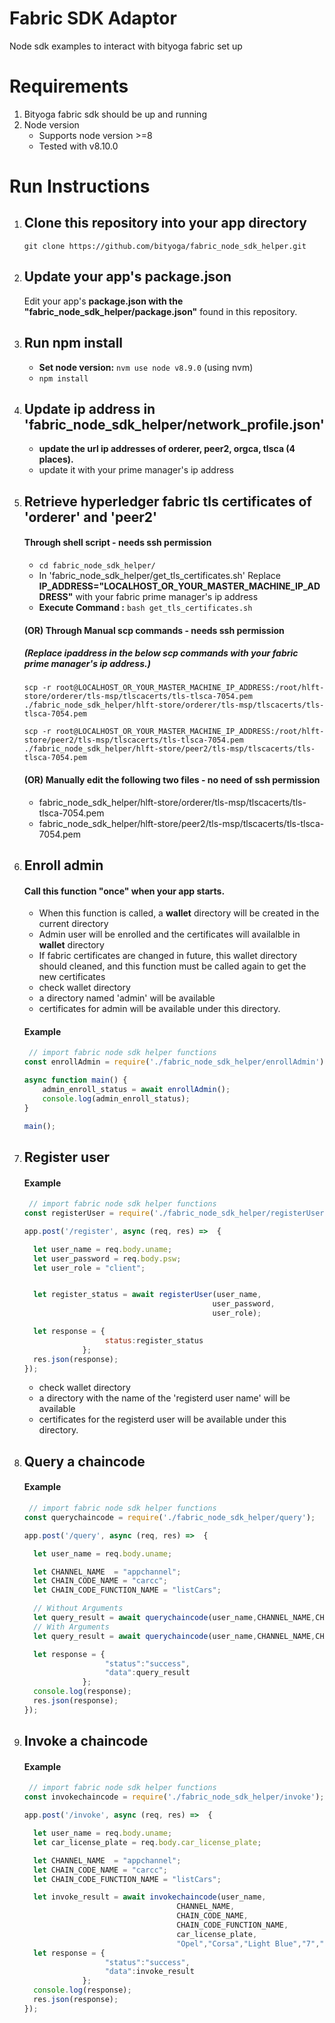 # Fabric SDK Adaptor

Node sdk examples to interact with bityoga fabric set up

# Requirements
  1. Bityoga fabric sdk should be up and running
  2. Node version
     - Supports node version >=8
     - Tested with v8.10.0

# Run Instructions
  1. ## Clone this repository into your app directory
      ```git clone https://github.com/bityoga/fabric_node_sdk_helper.git```
    
  2. ## Update your app's package.json
      Edit your app's **package.json with the "fabric_node_sdk_helper/package.json"** found in this repository.
   
  3. ## Run npm install
      - **Set node version:** ```nvm use node v8.9.0``` (using nvm)
      - ```npm install```
      
  3. ## Update ip address in 'fabric_node_sdk_helper/network_profile.json'
      - **update the url ip addresses of orderer, peer2, orgca, tlsca (4 places).**
      - update it with your prime manager's ip address
      
  4.  ## Retrieve hyperledger fabric tls certificates of 'orderer' and 'peer2'
      #### Through shell script - needs ssh permission
        - ```cd fabric_node_sdk_helper/```
        - In 'fabric_node_sdk_helper/get_tls_certificates.sh' Replace **IP_ADDRESS="LOCALHOST_OR_YOUR_MASTER_MACHINE_IP_ADDRESS"** with your fabric prime manager's ip address
        - **Execute  Command :** ```bash get_tls_certificates.sh```
      #### (OR) Through Manual scp commands - needs ssh permission
        ##### (Replace ipaddress in the below scp commands with your fabric prime manager's ip address.)
        ```
        scp -r root@LOCALHOST_OR_YOUR_MASTER_MACHINE_IP_ADDRESS:/root/hlft-store/orderer/tls-msp/tlscacerts/tls-tlsca-7054.pem ./fabric_node_sdk_helper/hlft-store/orderer/tls-msp/tlscacerts/tls-tlsca-7054.pem
        ```
        ```
        scp -r root@LOCALHOST_OR_YOUR_MASTER_MACHINE_IP_ADDRESS:/root/hlft-store/peer2/tls-msp/tlscacerts/tls-tlsca-7054.pem ./fabric_node_sdk_helper/hlft-store/peer2/tls-msp/tlscacerts/tls-tlsca-7054.pem
        ```
        
      #### (OR) Manually edit the following two files - no need of ssh permission
        - fabric_node_sdk_helper/hlft-store/orderer/tls-msp/tlscacerts/tls-tlsca-7054.pem
        - fabric_node_sdk_helper/hlft-store/peer2/tls-msp/tlscacerts/tls-tlsca-7054.pem
         
        
   5. ## Enroll admin
        #### Call this function "once" when your app starts.
        - When this function is called, a **wallet** directory will be created in the current directory
        - Admin user will be enrolled and the certificates will availalble in **wallet** directory
        - If fabric certificates are changed in future, this wallet directory should cleaned, and this function must be called again to get the new certificates
        - check wallet directory
        - a directory named 'admin' will be available
        - certificates for admin will be available under this directory.
        #### Example
        ``` Javascript
         // import fabric node sdk helper functions
        const enrollAdmin = require('./fabric_node_sdk_helper/enrollAdmin');

        async function main() {
            admin_enroll_status = await enrollAdmin();
            console.log(admin_enroll_status);
        }

        main();
        ```

   6. ## Register user
        #### Example
        ``` Javascript
         // import fabric node sdk helper functions
        const registerUser = require('./fabric_node_sdk_helper/registerUser');

        app.post('/register', async (req, res) =>  {

          let user_name = req.body.uname;
          let user_password = req.body.psw;
          let user_role = "client";


          let register_status = await registerUser(user_name,
                                                  user_password,
                                                  user_role);

          let response = {
                          status:register_status
                     };
          res.json(response);
        });
        ```
        - check wallet directory
        - a directory with the name of the 'registerd user name' will be available
        - certificates for the registerd user  will be available under this directory.
    
   7. ## Query a chaincode
        #### Example
        ``` Javascript
         // import fabric node sdk helper functions
        const querychaincode = require('./fabric_node_sdk_helper/query');

        app.post('/query', async (req, res) =>  {

          let user_name = req.body.uname;

          let CHANNEL_NAME  = "appchannel";
          let CHAIN_CODE_NAME = "carcc";
          let CHAIN_CODE_FUNCTION_NAME = "listCars";

          // Without Arguments
          let query_result = await querychaincode(user_name,CHANNEL_NAME,CHAIN_CODE_NAME, CHAIN_CODE_FUNCTION_NAME);
          // With Arguments
          let query_result = await querychaincode(user_name,CHANNEL_NAME,CHAIN_CODE_NAME, CHAIN_CODE_FUNCTION_NAME , "a");

          let response = {
                          "status":"success",
                          "data":query_result
                     };
          console.log(response);
          res.json(response);
        });
        ```
        
   8. ## Invoke a chaincode
        #### Example
        ``` Javascript
         // import fabric node sdk helper functions
        const invokechaincode = require('./fabric_node_sdk_helper/invoke');

        app.post('/invoke', async (req, res) =>  {

          let user_name = req.body.uname;
          let car_license_plate = req.body.car_license_plate;

          let CHANNEL_NAME  = "appchannel";
          let CHAIN_CODE_NAME = "carcc";
          let CHAIN_CODE_FUNCTION_NAME = "listCars";

          let invoke_result = await invokechaincode(user_name, 
                                          CHANNEL_NAME, 
                                          CHAIN_CODE_NAME, 
                                          CHAIN_CODE_FUNCTION_NAME,
                                          car_license_plate,
                                          "Opel","Corsa","Light Blue","7","2050","1");
          let response = {
                          "status":"success",
                          "data":invoke_result
                     };
          console.log(response);
          res.json(response);
        });
        ```
